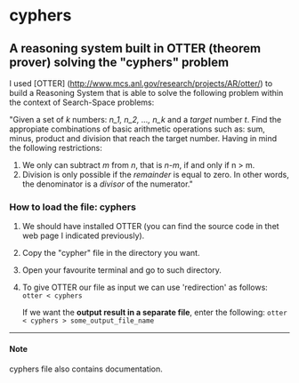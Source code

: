 # cyphers

## A reasoning system built in OTTER (theorem prover) solving the "cyphers" problem


I used [OTTER] (http://www.mcs.anl.gov/research/projects/AR/otter/) to build a Reasoning System that is
able to solve the following problem within the context of Search-Space problems:

"Given a set of *k* numbers: *n_1, n_2, ..., n_k* and a *target* number *t*. Find the appropiate combinations of 
basic arithmetic operations such as: sum, minus, product and division that reach the target number. 
Having in mind the following restrictions: 
  
  1. We only can subtract  *m* from *n*, that is *n-m*, if and only if n > m.
  2. Division is only possible if the *remainder* is equal to zero. In other words, the denominator
     is a *divisor* of the numerator."

### How to load the file: cyphers

1. We should have installed OTTER (you can find the source code in thet web page I indicated previously).
2. Copy the "cypher" file in the directory you want.
3. Open your favourite terminal and go to such directory.
4. To give OTTER our file as input we can use 'redirection' as follows:
    `otter < cyphers`
    
   If we want the **output result in a separate file**, enter the following:
    `otter < cyphers > some_output_file_name`

---
#### Note

cyphers file also contains documentation.
  
